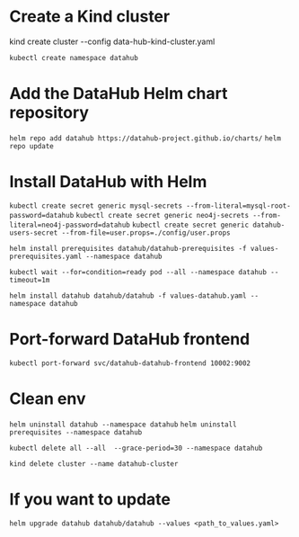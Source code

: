 # Create a Kind cluster
kind create cluster --config data-hub-kind-cluster.yaml

```kubectl create namespace datahub```

# Add the DataHub Helm chart repository
```helm repo add datahub https://datahub-project.github.io/charts/``` 
```helm repo update```

# Install DataHub with Helm

```kubectl create secret generic mysql-secrets --from-literal=mysql-root-password=datahub```
```kubectl create secret generic neo4j-secrets --from-literal=neo4j-password=datahub```
```kubectl create secret generic datahub-users-secret --from-file=user.props=./config/user.props```



```helm install prerequisites datahub/datahub-prerequisites -f values-prerequisites.yaml --namespace datahub```

```kubectl wait --for=condition=ready pod --all --namespace datahub --timeout=1m```

```helm install datahub datahub/datahub -f values-datahub.yaml --namespace datahub```

# Port-forward DataHub frontend
```kubectl port-forward svc/datahub-datahub-frontend 10002:9002```

# Clean env
```helm uninstall datahub --namespace datahub```
```helm uninstall prerequisites --namespace datahub```

```kubectl delete all --all  --grace-period=30 --namespace datahub```

```kind delete cluster --name datahub-cluster```

# If you want to update 
```helm upgrade datahub datahub/datahub --values <path_to_values.yaml>```

